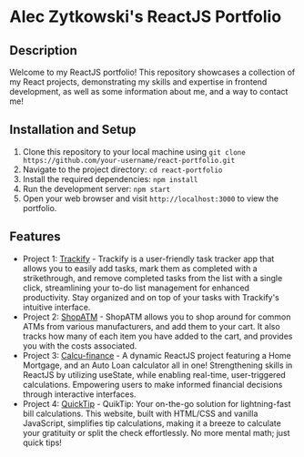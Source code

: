 # Alec Zytkowski's ReactJS Portfolio

## Description

Welcome to my ReactJS portfolio! This repository showcases a collection of my React projects, demonstrating my skills and expertise in frontend development, as well as some information about me, and a way to contact me!

## Installation and Setup

1. Clone this repository to your local machine using `git clone https://github.com/your-username/react-portfolio.git`
2. Navigate to the project directory: `cd react-portfolio`
3. Install the required dependencies: `npm install`
4. Run the development server: `npm start`
5. Open your web browser and visit `http://localhost:3000` to view the portfolio.

## Features

- Project 1: [Trackify](https://github.com/AlecZytkowski/trackify) - Trackify is a user-friendly task tracker app that allows you to easily add tasks, mark them as completed with a strikethrough, and remove completed tasks from the list with a single click, streamlining your to-do list management for enhanced productivity. Stay organized and on top of your tasks with Trackify's intuitive interface.
- Project 2: [ShopATM](https://github.com/AlecZytkowski/ShopATM) - ShopATM allows you to shop around for common ATMs from various manufacturers, and add them to your cart. It also tracks how many of each item you have added to the cart, and provides you with the costs associated.
- Project 3: [Calcu-finance](https://github.com/AlecZytkowski/calcu-finance) - A dynamic ReactJS project featuring a Home Mortgage, and an Auto Loan calculator all in one! Strengthening skills in ReactJS by utilizing useState, while enabling real-time, user-triggered calculations. Empowering users to make informed financial decisions through interactive interfaces.
- Project 4: [QuickTip](https://github.com/AlecZytkowski/QuikTip) - QuikTip: Your on-the-go solution for lightning-fast bill calculations. This website, built with HTML/CSS and vanilla JavaScript, simplifies tip calculations, making it a breeze to calculate your gratituity or split the check effortlessly. No more mental math; just quick tips!